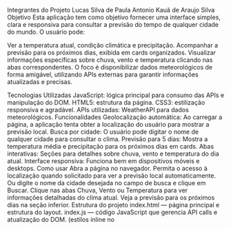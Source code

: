 Integrantes do Projeto
Lucas Silva de Paula
Antonio Kauã de Araujo Silva
Objetivo
Esta aplicação tem como objetivo fornecer uma interface simples, clara e responsiva para consultar a previsão do tempo de qualquer cidade do mundo. O usuário pode:

Ver a temperatura atual, condição climática e precipitação.
Acompanhar a previsão para os próximos dias, exibida em cards organizados.
Visualizar informações específicas sobre chuva, vento e temperatura clicando nas abas correspondentes.
O foco é disponibilizar dados meteorológicos de forma amigável, utilizando APIs externas para garantir informações atualizadas e precisas.

Tecnologias Utilizadas
JavaScript: lógica principal para consumo das APIs e manipulação do DOM.
HTML5: estrutura da página.
CSS3: estilização responsiva e agradável.
APIs utilizadas:
WeatherAPI para dados meteorológicos.
Funcionalidades
Geolocalização automática: Ao carregar a página, a aplicação tenta obter a localização do usuário para mostrar a previsão local.
Busca por cidade: O usuário pode digitar o nome de qualquer cidade para consultar o clima.
Previsão para 5 dias: Mostra a temperatura média e precipitação para os próximos dias em cards.
Abas interativas: Seções para detalhes sobre chuva, vento e temperatura do dia atual.
Interface responsiva: Funciona bem em dispositivos móveis e desktops.
Como usar
Abra a página no navegador.
Permita o acesso à localização quando solicitado para ver a previsão local automaticamente.
Ou digite o nome da cidade desejada no campo de busca e clique em Buscar.
Clique nas abas Chuva, Vento ou Temperatura para ver informações detalhadas do clima atual.
Veja a previsão para os próximos dias na seção inferior.
Estrutura do projeto
index.html — página principal e estrutura do layout.
index.js — código JavaScript que gerencia API calls e atualização do DOM.
(estilos inline no <style>) — estilos e responsividade.
API Key
Para utilizar a aplicação, é necessário uma chave válida da WeatherAPI. Substitua a variável apiKey no arquivo index.js pela sua chave pessoal.

Licença
Projeto open-source para fins educacionais e pessoais.

Pontos de melhoria
Separação dos estilos (CSS)
Extrair os estilos inline para um arquivo CSS externo, melhorando a legibilidade e manutenção do projeto.

Modularização do código JavaScript
Criar funções reutilizáveis para chamadas às APIs e manipulação do DOM. Organizar o código em módulos para facilitar manutenção e escalabilidade.

Tratamento de erros aprimorado
Exibir mensagens claras ao usuário em casos de erro na busca, falha na geolocalização ou limite de requisições.

Melhorar acessibilidade
Adicionar atributos ARIA, melhorar navegação por teclado e garantir bom contraste nas cores.

Cache local / armazenamento
Utilizar localStorage para guardar a última cidade consultada, evitando chamadas repetidas à API.

Feedback visual
Implementar indicadores de carregamento (spinners) e mensagens de confirmação para sucesso ou erro nas operações.

Internacionalização (i18n)
Preparar a aplicação para suportar múltiplos idiomas no futuro, facilitando tradução das interfaces.

Melhorar responsividade
Ajustar o layout e fontes para diversos tamanhos de tela, especialmente dispositivos móveis mais antigos.

Testes automatizados
Criar testes unitários para funções principais utilizando frameworks como Jest.

Uso de frameworks/libraries (opcional)
Avaliar o uso de frameworks modernos (React, Vue, Svelte) para melhorar a estrutura e manutenção da interface.

Se quiser contribuir ou tirar dúvidas, fique à vontade para abrir uma issue ou pull request.